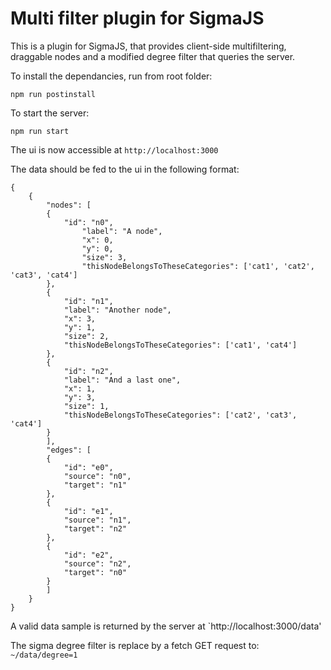 # Multi filter plugin for SigmaJS

This is a plugin for SigmaJS, that provides client-side multifiltering, draggable nodes and a modified degree filter that queries the server.  



To install the dependancies, run from root folder:
```
npm run postinstall
```
To start the server: 
```
npm run start
```

The ui is now accessible at `http://localhost:3000`

The data should be fed to the ui in the following format:

```
{
    {
        "nodes": [
        {
            "id": "n0",
                "label": "A node",
                "x": 0,
                "y": 0,
                "size": 3,
                "thisNodeBelongsToTheseCategories": ['cat1', 'cat2', 'cat3', 'cat4']
        },
        {
            "id": "n1",
            "label": "Another node",
            "x": 3,
            "y": 1,
            "size": 2,
            "thisNodeBelongsToTheseCategories": ['cat1', 'cat4']
        },
        {
            "id": "n2",
            "label": "And a last one",
            "x": 1,
            "y": 3,
            "size": 1,
            "thisNodeBelongsToTheseCategories": ['cat2', 'cat3', 'cat4']
        }
        ],
        "edges": [
        {
            "id": "e0",
            "source": "n0",
            "target": "n1"
        },
        {
            "id": "e1",
            "source": "n1",
            "target": "n2"
        },
        {
            "id": "e2",
            "source": "n2",
            "target": "n0"
        }
        ]
    }
}
```

A valid data sample is returned by the server at `http://localhost:3000/data'

The sigma degree filter is replace by a fetch GET request to: `~/data/degree=1`
